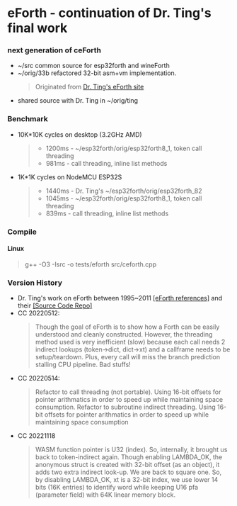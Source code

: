 # eForth - continuation of Dr. Ting's final work

### next generation of ceForth
* ~/src common source for esp32forth and wineForth
* ~/orig/33b refactored 32-bit asm+vm implementation.
  > Originated from <a href="http://forth.org/OffeteStore/OffeteStore.html" target="_blank">Dr. Ting's eForth site</a>
* shared source with Dr. Ting in ~/orig/ting

### Benchmark
* 10K*10K cycles on desktop (3.2GHz AMD)
   > + 1200ms - ~/esp32forth/orig/esp32forth8_1, token call threading
   > +  981ms - call threading, inline list methods

* 1K*1K cycles on NodeMCU ESP32S
   > + 1440ms - Dr. Ting's ~/esp32forth/orig/esp32forth_82
   > + 1045ms - ~/esp32forth/orig/esp32forth8_1, token call threading
   > +  839ms - call threading, inline list methods

### Compile
#### Linux
> g++ -O3 -Isrc -o tests/eforth src/ceforth.cpp

###

### Version History
* Dr. Ting's work on eForth between 1995~2011
  <a href="http://forth.org/library/eforth_SOC" target="_blank">[eForth references]</a> and their <a href="http://forth.org/library/eforth_SOC/eforth_SOC_source" target="_blank">[Source Code Repo]</a>
* CC 20220512:
  >  Though the goal of eForth is to show how a Forth can be easily understood and cleanly constructed. However, the threading method used is very inefficient (slow) because each call needs 2 indirect lookups (token->dict, dict->xt) and a callframe needs to be setup/teardown. Plus, every call will miss the branch prediction stalling CPU pipeline. Bad stuffs!
* CC 20220514:
  > Refactor to call threading (not portable). Using 16-bit offsets for pointer arithmatics in order to speed up while maintaining space consumption. Refactor to subroutine indirect threading. Using 16-bit offsets for pointer arithmatics in order to speed up while maintaining space consumption
* CC 20221118
  > WASM function pointer is U32 (index). So, internally, it brought us back to token-indirect again. Though enabling LAMBDA_OK, the anonymous struct is created with 32-bit offset (as an object), it adds two extra indirect look-up. We are back to square one. So, by disabling LAMBDA_OK, xt is a 32-bit index, we use lower 14 bits (16K entries) to identify word while keeping U16 pfa (parameter field) with 64K linear memory block.

